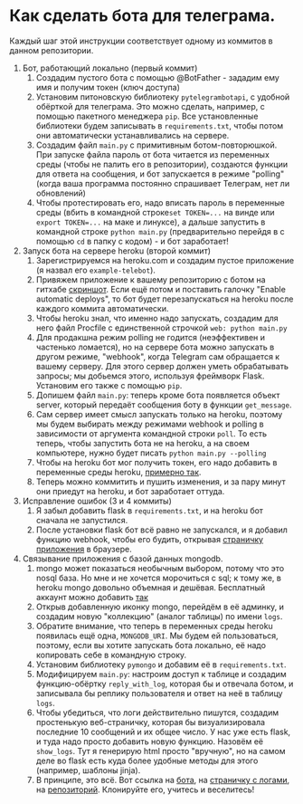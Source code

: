 # Как сделать бота для телеграма. 
Каждый шаг этой инструкции соответствует одному из коммитов в данном репозитории.
1. Бот, работающий локально (первый коммит)
   1. Создадим пустого бота с помощью @BotFather - зададим ему имя и получим токен (ключ доступа)
   1. Установим питоновскую библиотеку `pytelegrambotapi`, с удобной обёрткой для телеграма. Это можно сделать, 
      например, с помощью пакетного менеджера `pip`. Все установленные библиотеки будем записывать в `requirements.txt`,
      чтобы потом они автоматически устанавливались на сервере. 
   1. Создадим файл `main.py` с примитивным ботом-повторюшкой. При запуске файла пароль от бота читается из переменных
      среды (чтобы не палить его в репозитории), создаются функции для ответа на сообщения, и бот запускается в режиме
      "polling" (когда ваша программа постоянно спрашивает Телеграм, нет ли обновлений)
   1. Чтобы протестировать его, надо вписать пароль в переменные среды (вбить в командной строке`set TOKEN=...` на винде 
      или `export TOKEN=...` на маке и линуксе), а дальше запустить в командной строке `python main.py` (предварительно
      перейдя в с помощью `cd` в папку с кодом) - и бот заработает!
1. Запуск бота на сервере heroku (второй коммит)
   1. Зарегистрируемся на heroku.com и создадим пустое приложение (я назвал его `example-telebot`). 
   1. Привяжем приложение к вашему репозиторию с ботом на гитхабе [скриншот](screenshots/heroku_register.png). Если ещё
      потом и поставить галочку "Enable automatic deploys", то бот будет перезапускаться на heroku после каждого коммита
      автоматически.
   1. Чтобы heroku знал, что именно надо запускать, создадим для него файл Procfile с единственной строчкой 
      `web: python main.py`
   1. Для продакшна режим polling не годится (неэффективен и частенько ломается), но на сервере бота можно запускать в
      другом режиме, "webhook", когда Telegram сам обращается к вашему серверу. Для этого сервер должен уметь
      обрабатывать запросы; мы добьемся этого, используя фреймворк Flask. Установим его также с помощью `pip`.
   1. Допишем файл `main.py`: теперь кроме бота появляется объект server, который передаёт сообщения боту в функции
      `get_message`. 
   1. Сам сервер имеет смысл запускать только на heroku, поэтому мы будем выбирать между режимами webhook и polling
      в зависимости от аргумента командной строки `poll`. То есть теперь, чтобы запустить бота не на heroku, а на 
      своем компьютере, нужно будет писать `python main.py --polling`
   1. Чтобы на heroku бот мог получить токен, его надо добавить в переменные среды heroku, 
      [примерно так](screenshots/heroku_variables.png).
   1. Теперь можно коммитить и пушить изменения, и за пару минут они приедут на heroku, и бот заработает оттуда. 
1. Исправление ошибок (3 и 4 коммиты)
   1. Я забыл добавить flask в `requirements.txt`, и на heroku бот сначала не запустился.
   2. После установки flask бот всё равно не запускался, и я добавил функцию webhook, чтобы его будить, открывая
   [страничку приложения](https://example-telebot.herokuapp.com/) в браузере. 
1. Связывание приложения с базой данных mongodb. 
   1. mongo может показаться необычным выбором, потому что это nosql база. Но мне и не хочется морочиться с sql; к 
      тому же, в heroku mongo довольно объемная и дешёвая. Бесплатный аккаунт можно добавить 
      [так](screenshots/heroku_add_mongo.png)
   1. Открыв добавленную иконку mongo, перейдём в её админку, и создадим новую "коллекцию" (аналог таблицы) 
       по имени `logs`. 
   1. Обратите внимание, что теперь в переменных среды heroku появилась ещё одна, `MONGODB_URI`. Мы будем ей 
      пользоваться, поэтому, если вы хотите запускать бота локально, её надо копировать себе в командную строку.
   1. Установим библиотеку `pymongo` и добавим её в `requirements.txt`. 
   1. Модифицируем `main.py`: настроим доступ к таблице и создадим функцию-обёртку `reply_with_log`, которая бы 
      и отвечала ботом, и записывала бы реплику пользователя и ответ на неё в таблицу `logs`.
   1. Чтобы убедиться, что логи действительно пишутся, создадим простенькую веб-страничку, которая бы визуализировала
      последние 10 сообщений и их общее число. У нас уже есть flask, и туда надо просто добавить новую функцию.
      Назовём её `show_logs`. Тут я генерирую html просто "вручную", но на самом деле во flask есть куда более
      удобные методы для этого (например, шаблоны jinja).
   1. В принципе, это всё. Вот ссылка на [бота](https://t.me/example_telebot), 
      на [страничку с логами](https://example-telebot.herokuapp.com/show_logs), 
      на [репозиторий](https://github.com/avidale/example_telebot). Клонируйте его, учитесь и веселитесь!
  